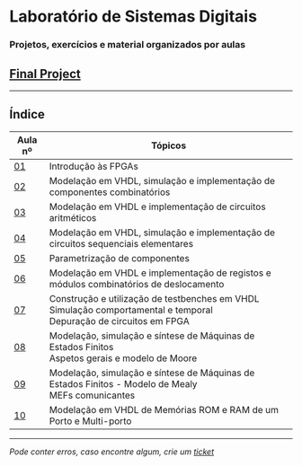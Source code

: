 # Laboratório de Sistemas Digitais
### Projetos, exercícios e material organizados por aulas

## [Final Project](https://github.com/TiagoRG/BreadMachine)

---
## Índice
| Aula nº                                                                                | Tópicos                                                                                                                 |
|----------------------------------------------------------------------------------------|-------------------------------------------------------------------------------------------------------------------------|
| [01](https://git.tiagorg.pt/TiagoRG/uaveiro-leci/src/branch/main/1ano/2semestre/lsd/pratica01) | Introdução às FPGAs                                                                                                     |
| [02](https://git.tiagorg.pt/TiagoRG/uaveiro-leci/src/branch/main/1ano/2semestre/lsd/pratica02) | Modelação em VHDL, simulação e implementação de componentes combinatórios                                               |
| [03](https://git.tiagorg.pt/TiagoRG/uaveiro-leci/src/branch/main/1ano/2semestre/lsd/pratica03) | Modelação em VHDL e implementação de circuitos aritméticos                                                              |
| [04](https://git.tiagorg.pt/TiagoRG/uaveiro-leci/src/branch/main/1ano/2semestre/lsd/pratica04) | Modelação em VHDL, simulação e implementação de circuitos sequenciais elementares                                       |
| [05](https://git.tiagorg.pt/TiagoRG/uaveiro-leci/src/branch/main/1ano/2semestre/lsd/pratica05) | Parametrização de componentes                                                                                           |
| [06](https://git.tiagorg.pt/TiagoRG/uaveiro-leci/src/branch/main/1ano/2semestre/lsd/pratica06) | Modelação em VHDL e implementação de registos e módulos combinatórios de deslocamento                                   |
| [07](https://git.tiagorg.pt/TiagoRG/uaveiro-leci/src/branch/main/1ano/2semestre/lsd/pratica07) | Construção e utilização de testbenches em VHDL<br>Simulação comportamental e temporal<br>Depuração de circuitos em FPGA |
| [08](https://git.tiagorg.pt/TiagoRG/uaveiro-leci/src/branch/main/1ano/2semestre/lsd/pratica08) | Modelação, simulação e síntese de Máquinas de Estados Finitos<br>Aspetos gerais e modelo de Moore |
| [09](https://git.tiagorg.pt/TiagoRG/uaveiro-leci/src/branch/main/1ano/2semestre/lsd/pratica09) | Modelação, simulação e síntese de Máquinas de Estados Finitos - Modelo de Mealy<br>MEFs comunicantes |
| [10](https://git.tiagorg.pt/TiagoRG/uaveiro-leci/src/branch/main/1ano/2semestre/lsd/pratica10) | Modelação em VHDL de Memórias ROM e RAM de um Porto e Multi-porto                                                       |
---
*Pode conter erros, caso encontre algum, crie um* [*ticket*](https://github.com/TiagoRG/uaveiro-leci/issues/new)
